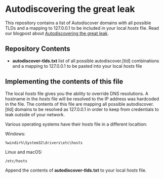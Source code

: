 
# Autodiscovering the great leak

This repository contains a list of Autodiscover domains with all possible TLDs and a mapping to 127.0.0.1 to be included in your local *hosts* file. Read our blogpost about [Autodiscovering the great leak](https://www.guardicore.com/labs/autodiscovering-the-great-leak/).

## Repository Contents
* **autodiscover-tlds.txt** list of all possible autodiscover.[tld] combinations and a mapping to 127.0.0.1 to be pasted into your local *hosts* file

## Implementing the contents of this file
The local *hosts* file gives you the ability to override DNS resolutions. 
A hostname in the *hosts* file will be resolved to the IP address was hardcoded in the file. The contents of this file are mapping all possible autodiscover.[tld] domains to be resolved as 127.0.0.1 in order to keep from credentials to leak outside of your network.

Various operating systems have their *hosts* file in a different localtion:

Windows:
```
%windir%\System32\drivers\etc\hosts
```
Linux and macOS:
```
/etc/hosts
```

Append the contents of **autodiscover-tlds.txt** to your local *hosts* file.
